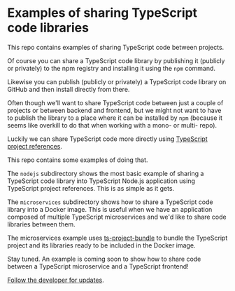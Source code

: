 # Examples of sharing TypeScript code libraries

This repo contains examples of sharing TypeScript code between projects.

Of course you can share a TypeScript code library by publishing it (publicly or privately) to the npm registry and installing it using the `npm` command.

Likewise you can publish (publicly or privately) a TypeScript code library on GitHub and then install directly from there.

Often though we'll want to share TypeScript code between just a couple of projects or between backend and frontend, but we might not want to have to publish the library to a place where it can be installed by `npm` (because it seems like overkill to do that when working with a mono- or multi- repo).

Luckily we can share TypeScript code more directly using [TypeScript project references](https://www.typescriptlang.org/docs/handbook/project-references.html).

This repo contains some examples of doing that.

The `nodejs` subdirectory shows the most basic example of sharing a TypeScript code library into TypeScript Node.js application using TypeScript project references. This is as simple as it gets.

The `microservices` subdirectory shows how to share a TypeScript code library into a Docker image. This is useful when we have an application composed of multiple TypeScript microservices and we'd like to share code libraries between them.

The microservices example uses [ts-project-bundle](https://github.com/ashleydavis/ts-project-bundle) to bundle the TypeScript project and its libraries ready to be included in the Docker image.

Stay tuned. An example is coming soon to show how to share code between a TypeScript microservice and a TypeScript frontend!

[Follow the developer for updates](https://twitter.com/ashleydavis75).
